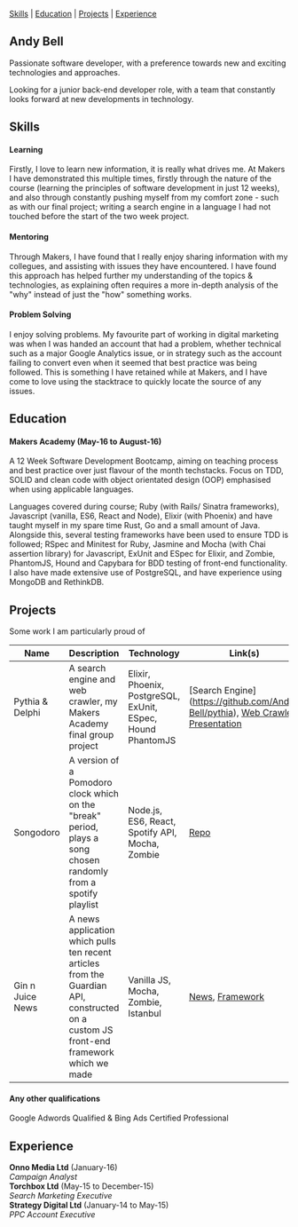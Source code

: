 [Skills](#Skills) | [Education](#Education) | [Projects](#Projects) | [Experience](#Experience)
## Andy Bell

Passionate software developer, with a preference towards new and exciting technologies and approaches.

Looking for a junior back-end developer role, with a team that constantly looks forward at new developments in technology.


## <a name="Skills">Skills</a>

#### Learning

Firstly, I love to learn new information, it is really what drives me. At Makers I have demonstrated this multiple times, firstly through the nature of the 
course (learning the principles of software development in just 12 weeks), and also through constantly pushing myself from my comfort zone - such as with our
final project; writing a search engine in a language I had not touched before the start of the two week project.

#### Mentoring

Through Makers, I have found that I really enjoy sharing information with my collegues, and assisting with issues they have encountered. I have found this
approach has helped further my understanding of the topics & technologies, as explaining often requires a more in-depth analysis of the "why" instead of just
the "how" something works.

#### Problem Solving

I enjoy solving problems. My favourite part of working in digital marketing was when I was handed an account that had a problem, whether technical such as a
major Google Analytics issue, or in strategy such as the account failing to convert even when it seemed that best practice was being followed. This is something I 
have retained while at Makers, and I have come to love using the stacktrace to quickly locate the source of any issues.

## <a name="Education">Education</a>

#### Makers Academy (May-16 to August-16)

A 12 Week Software Development Bootcamp, aiming on teaching process and best practice over just flavour of the month techstacks. Focus on TDD, SOLID and clean code
with object orientated design (OOP) emphasised when using applicable languages.

Languages covered during course; Ruby (with Rails/ Sinatra frameworks), Javascript (vanilla, ES6, React and Node), Elixir (with Phoenix) and have taught myself in my
spare time Rust, Go and a small amount of Java. Alongside this, several testing frameworks have been used to ensure TDD is followed; RSpec and Minitest for Ruby, 
Jasmine and Mocha (with Chai assertion library) for Javascript, ExUnit and ESpec for Elixir, and Zombie, PhantomJS, Hound and Capybara for BDD testing of front-end functionality.
I also have made extensive use of PostgreSQL, and have experience using MongoDB and RethinkDB.

## <a name="Projects">Projects</a>

Some work I am particularly proud of

 Name | Description | Technology | Link(s) 
---|---|---|---
 Pythia & Delphi | A search engine and web crawler, my Makers Academy final group project | Elixir, Phoenix, PostgreSQL, ExUnit, ESpec, Hound PhantomJS | [Search Engine] (https://github.com/Andy-Bell/pythia), [Web Crawler](https://github.com/Andy-Bell/delphi), [Presentation](https://docs.google.com/presentation/d/10LDF3dIhCKR54XAlErlkmO9t6Vwak3I8doAshWGfozQ/)
 Songodoro | A version of a Pomodoro clock which on the "break" period, plays a song chosen randomly from a spotify playlist | Node.js, ES6, React, Spotify API, Mocha, Zombie | [Repo](https://github.com/Andy-Bell/songodoro)
 Gin n Juice News | A news application which pulls ten recent articles from the Guardian API, constructed on a custom JS front-end framework which we made | Vanilla JS, Mocha, Zombie, Istanbul | [News](https://github.com/elena-vi/Gin-n-Juice-News/), [Framework](https://github.com/elena-vi/Gin-n-Juice)

#### Any other qualifications
Google Adwords Qualified & Bing Ads Certified Professional

## <a name="Experience">Experience</a>

**Onno Media Ltd** (January-16)    
*Campaign Analyst*  
**Torchbox Ltd** (May-15 to December-15)   
*Search Marketing Executive*  
**Strategy Digital Ltd** (January-14 to May-15)   
*PPC Account Executive*  

